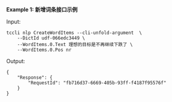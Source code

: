 **Example 1: 新增词条接口示例**



Input: 

```
tccli nlp CreateWordItems --cli-unfold-argument  \
    --DictId udf-066edc3449 \
    --WordItems.0.Text 理想的目标是不再继续下跌了 \
    --WordItems.0.Pos nr
```

Output: 
```
{
    "Response": {
        "RequestId": "fb716d37-6669-405b-93ff-f4187f95576f"
    }
}
```

